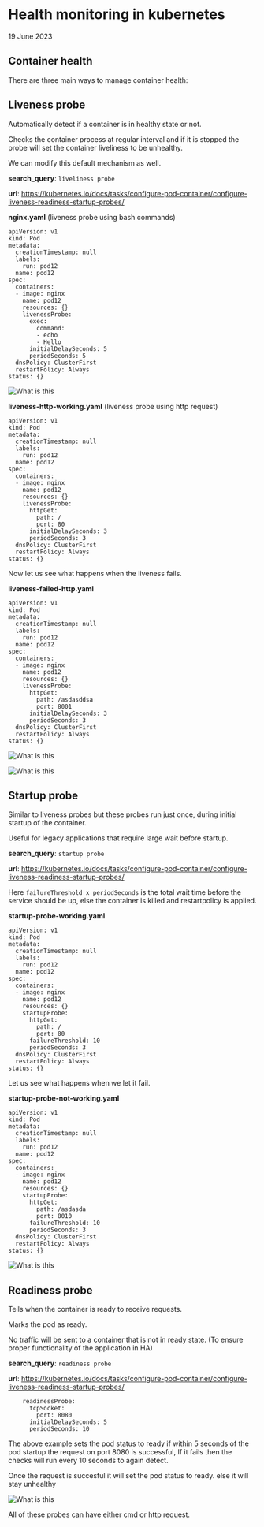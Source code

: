 # Health monitoring in kubernetes
19 June 2023

## **Container health**

There are three main ways to manage container health:

**Liveness probe**
---

Automatically detect if a container is in healthy state or not.

Checks the container process at regular interval and if it is stopped the probe will set the container liveliness to be unhealthy.

We can modify this default mechanism as well.


**search_query**: ```liveliness probe```

**url**: https://kubernetes.io/docs/tasks/configure-pod-container/configure-liveness-readiness-startup-probes/

**nginx.yaml** (liveness probe using bash commands)

```
apiVersion: v1
kind: Pod
metadata:
  creationTimestamp: null
  labels:
    run: pod12
  name: pod12
spec:
  containers:
  - image: nginx
    name: pod12
    resources: {}
    livenessProbe:
      exec:
        command:
        - echo
        - Hello
      initialDelaySeconds: 5
      periodSeconds: 5
  dnsPolicy: ClusterFirst
  restartPolicy: Always
status: {}
```
![What is this](../images/k8s-1.13/1-liveliness-check.png)


**liveness-http-working.yaml** (liveness probe using http request)

```
apiVersion: v1
kind: Pod
metadata:
  creationTimestamp: null
  labels:
    run: pod12
  name: pod12
spec:
  containers:
  - image: nginx
    name: pod12
    resources: {}
    livenessProbe:
      httpGet:
        path: /
        port: 80
      initialDelaySeconds: 3
      periodSeconds: 3
  dnsPolicy: ClusterFirst
  restartPolicy: Always
status: {}
```

Now let us see what happens when the liveness fails.

**liveness-failed-http.yaml**

```
apiVersion: v1
kind: Pod
metadata:
  creationTimestamp: null
  labels:
    run: pod12
  name: pod12
spec:
  containers:
  - image: nginx
    name: pod12
    resources: {}
    livenessProbe:
      httpGet:
        path: /asdasddsa
        port: 8001
      initialDelaySeconds: 3
      periodSeconds: 3
  dnsPolicy: ClusterFirst
  restartPolicy: Always
status: {}
```

![What is this](../images/k8s-1.13/3-liveness-failure-behaviour.png)

![What is this](../images/k8s-1.13/4-liveness-failure-http-details-describe.png)

**Startup probe**
---

Similar to liveness probes but these probes run just once, during initial startup of the container.

Useful for legacy applications that require large wait before startup.

**search_query**: ```startup probe```

**url**: https://kubernetes.io/docs/tasks/configure-pod-container/configure-liveness-readiness-startup-probes/


Here ```failureThreshold x periodSeconds``` is the total wait time before the service should be up, else the container is killed and restartpolicy is applied.

**startup-probe-working.yaml**

```
apiVersion: v1
kind: Pod
metadata:
  creationTimestamp: null
  labels:
    run: pod12
  name: pod12
spec:
  containers:
  - image: nginx
    name: pod12
    resources: {}
    startupProbe:
      httpGet:
        path: /
        port: 80
      failureThreshold: 10
      periodSeconds: 3
  dnsPolicy: ClusterFirst
  restartPolicy: Always
status: {}
```

Let us see what happens when we let it fail.

**startup-probe-not-working.yaml**

```
apiVersion: v1
kind: Pod
metadata:
  creationTimestamp: null
  labels:
    run: pod12
  name: pod12
spec:
  containers:
  - image: nginx
    name: pod12
    resources: {}
    startupProbe:
      httpGet:
        path: /asdasda
        port: 8010
      failureThreshold: 10
      periodSeconds: 3
  dnsPolicy: ClusterFirst
  restartPolicy: Always
status: {}
```
![What is this](../images/k8s-1.13/5-startup-failure-status-http.png)


**Readiness probe**
---

Tells when the container is ready to receive requests.

Marks the pod as ready.

No traffic will be sent to a container that is not in ready state. (To ensure proper functionality of the application in HA)

**search_query**: ```readiness probe```

**url**: https://kubernetes.io/docs/tasks/configure-pod-container/configure-liveness-readiness-startup-probes/


```
    readinessProbe:
      tcpSocket:
        port: 8080
      initialDelaySeconds: 5
      periodSeconds: 10
```

The above example sets the pod status to ready if within 5 seconds of the pod startup the request on port 8080 is successful, If it fails then the checks will run every 10 seconds to again detect. 

Once the request is succesful it will set the pod status to ready.
else it will stay unhealthy

![What is this](../images/k8s-1.13/readiness-probe-failure-example.png)


All of these probes can have either cmd or http request.
